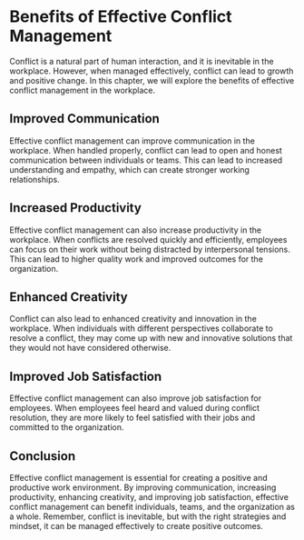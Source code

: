 Benefits of Effective Conflict Management
==================================================================

Conflict is a natural part of human interaction, and it is inevitable in the workplace. However, when managed effectively, conflict can lead to growth and positive change. In this chapter, we will explore the benefits of effective conflict management in the workplace.

Improved Communication
----------------------

Effective conflict management can improve communication in the workplace. When handled properly, conflict can lead to open and honest communication between individuals or teams. This can lead to increased understanding and empathy, which can create stronger working relationships.

Increased Productivity
----------------------

Effective conflict management can also increase productivity in the workplace. When conflicts are resolved quickly and efficiently, employees can focus on their work without being distracted by interpersonal tensions. This can lead to higher quality work and improved outcomes for the organization.

Enhanced Creativity
-------------------

Conflict can also lead to enhanced creativity and innovation in the workplace. When individuals with different perspectives collaborate to resolve a conflict, they may come up with new and innovative solutions that they would not have considered otherwise.

Improved Job Satisfaction
-------------------------

Effective conflict management can also improve job satisfaction for employees. When employees feel heard and valued during conflict resolution, they are more likely to feel satisfied with their jobs and committed to the organization.

Conclusion
----------

Effective conflict management is essential for creating a positive and productive work environment. By improving communication, increasing productivity, enhancing creativity, and improving job satisfaction, effective conflict management can benefit individuals, teams, and the organization as a whole. Remember, conflict is inevitable, but with the right strategies and mindset, it can be managed effectively to create positive outcomes.
